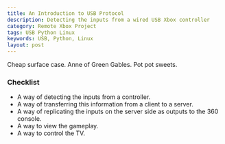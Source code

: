 ```yaml
---
title: An Introduction to USB Protocol
description: Detecting the inputs from a wired USB Xbox controller
category: Remote Xbox Project
tags: USB Python Linux
keywords: USB, Python, Linux
layout: post
---
```

Cheap surface case.
Anne of Green Gables.
Pot pot sweets.

### Checklist
-  A way of detecting the inputs from a controller.
-  A way of transferring this information from a client to a server.
-  A way of replicating the inputs on the server side as outputs to the 360 console.
-  A way to view the gameplay.
-  A way to control the TV.
